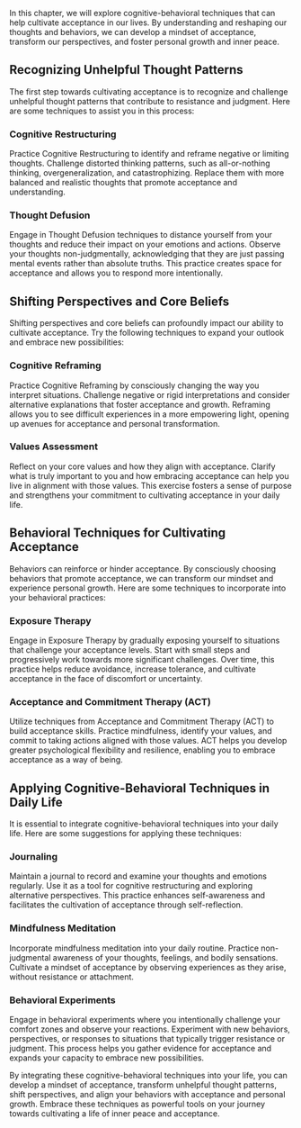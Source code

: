 
In this chapter, we will explore cognitive-behavioral techniques that can help cultivate acceptance in our lives. By understanding and reshaping our thoughts and behaviors, we can develop a mindset of acceptance, transform our perspectives, and foster personal growth and inner peace.

Recognizing Unhelpful Thought Patterns
--------------------------------------

The first step towards cultivating acceptance is to recognize and challenge unhelpful thought patterns that contribute to resistance and judgment. Here are some techniques to assist you in this process:

### Cognitive Restructuring

Practice Cognitive Restructuring to identify and reframe negative or limiting thoughts. Challenge distorted thinking patterns, such as all-or-nothing thinking, overgeneralization, and catastrophizing. Replace them with more balanced and realistic thoughts that promote acceptance and understanding.

### Thought Defusion

Engage in Thought Defusion techniques to distance yourself from your thoughts and reduce their impact on your emotions and actions. Observe your thoughts non-judgmentally, acknowledging that they are just passing mental events rather than absolute truths. This practice creates space for acceptance and allows you to respond more intentionally.

Shifting Perspectives and Core Beliefs
--------------------------------------

Shifting perspectives and core beliefs can profoundly impact our ability to cultivate acceptance. Try the following techniques to expand your outlook and embrace new possibilities:

### Cognitive Reframing

Practice Cognitive Reframing by consciously changing the way you interpret situations. Challenge negative or rigid interpretations and consider alternative explanations that foster acceptance and growth. Reframing allows you to see difficult experiences in a more empowering light, opening up avenues for acceptance and personal transformation.

### Values Assessment

Reflect on your core values and how they align with acceptance. Clarify what is truly important to you and how embracing acceptance can help you live in alignment with those values. This exercise fosters a sense of purpose and strengthens your commitment to cultivating acceptance in your daily life.

Behavioral Techniques for Cultivating Acceptance
------------------------------------------------

Behaviors can reinforce or hinder acceptance. By consciously choosing behaviors that promote acceptance, we can transform our mindset and experience personal growth. Here are some techniques to incorporate into your behavioral practices:

### Exposure Therapy

Engage in Exposure Therapy by gradually exposing yourself to situations that challenge your acceptance levels. Start with small steps and progressively work towards more significant challenges. Over time, this practice helps reduce avoidance, increase tolerance, and cultivate acceptance in the face of discomfort or uncertainty.

### Acceptance and Commitment Therapy (ACT)

Utilize techniques from Acceptance and Commitment Therapy (ACT) to build acceptance skills. Practice mindfulness, identify your values, and commit to taking actions aligned with those values. ACT helps you develop greater psychological flexibility and resilience, enabling you to embrace acceptance as a way of being.

Applying Cognitive-Behavioral Techniques in Daily Life
------------------------------------------------------

It is essential to integrate cognitive-behavioral techniques into your daily life. Here are some suggestions for applying these techniques:

### Journaling

Maintain a journal to record and examine your thoughts and emotions regularly. Use it as a tool for cognitive restructuring and exploring alternative perspectives. This practice enhances self-awareness and facilitates the cultivation of acceptance through self-reflection.

### Mindfulness Meditation

Incorporate mindfulness meditation into your daily routine. Practice non-judgmental awareness of your thoughts, feelings, and bodily sensations. Cultivate a mindset of acceptance by observing experiences as they arise, without resistance or attachment.

### Behavioral Experiments

Engage in behavioral experiments where you intentionally challenge your comfort zones and observe your reactions. Experiment with new behaviors, perspectives, or responses to situations that typically trigger resistance or judgment. This process helps you gather evidence for acceptance and expands your capacity to embrace new possibilities.

By integrating these cognitive-behavioral techniques into your life, you can develop a mindset of acceptance, transform unhelpful thought patterns, shift perspectives, and align your behaviors with acceptance and personal growth. Embrace these techniques as powerful tools on your journey towards cultivating a life of inner peace and acceptance.
